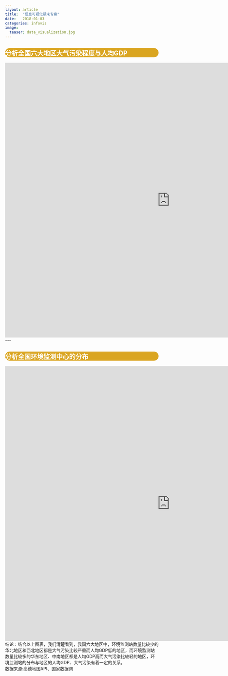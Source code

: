```yaml
---
layout: article
title:  "信息可视化期末专案"
date:   2018-01-03 
categories: infovis
image:
  teaser: data_visualization.jpg
---
```

<div style="background: #DAA520; color:white;border-radius:20px">
    <h2>分析全国六大地区大气污染程度与人均GDP</h2>  
</div>
<iframe src="https://public.tableau.com/views/1_5291/GDP_3?:embed=y&:display_count=yes&publish=yes" width="1080px" height="900px" frameborder="0"></iframe>
---

<div style="background: #DAA520; color:white;border-radius:20px">
    <h2>分析全国环境监测中心的分布</h2>  
</div>
<iframe src="https://public.tableau.com/shared/2B9B96B4S?:display_count=yes" width="1080px" height="900px" frameborder="0"></iframe>
<div>结论：结合以上图表，我们清楚看到，我国六大地区中，环境监测站数量比较少的华北地区和西北地区都是大气污染比较严重而人均GDP低的地区，而环境监测站数量比较多的华东地区、中南地区都是人均GDP高而大气污染比较轻的地区，环境监测站的分布与地区的人均GDP、大气污染有着一定的关系。</div>
<div>数据来源:高德地图API、<a href-"http://data.stats.gov.cn/">国家数据网</a></div>